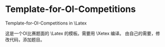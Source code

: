 # Template-for-OI-Competitions
Template-for-OI-Competitions in \Latex

这是一个OI比赛题面的 \Latex 的模板。需要用 \Xetex 编译。
由自己的需要，修改代码，添加题目。
